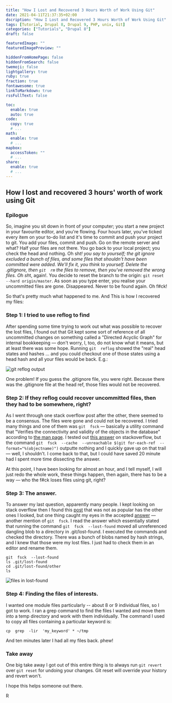 ```yaml
---
title: "How I Lost and Recovered 3 Hours Worth of Work Using Git"
date: 2021-04-11T21:37:35+02:00
dscription: "How I Lost and Recovered 3 Hours Worth of Work Using Git"
tags: [Tutorial, Drupal 8, Drupal 9, PHP, unix, Git]
categories: ["Tutorials", "Drupal 8"]
draft: false

featuredImage: ""
featuredImagePreview: ""

hiddenFromHomePage: false
hiddenFromSearch: false
twemoji: false
lightgallery: true
ruby: true
fraction: true
fontawesome: true
linkToMarkdown: true
rssFullText: false

toc:
  enable: true
  auto: true
code:
  copy: true
  # ...
math:
  enable: true
  # ...
mapbox:
  accessToken: ""
  # ...
share:
  enable: true
  # ...
---
```



## How I lost and recovered 3 hours' worth of work using Git

### Epilogue

So, imagine you sit down in front of your computer; you start a new project in your favourite editor, and you're flowing. Four hours later, you've ticked every item on your to-do list and it's time to commit and push your project to git. You add your files, commit and push. Go on the remote server and what? Half your files are not there. You go back to your local project; you check the head and nothing. Oh  sh*t! you say to yourself; the git ignore excluded a bunch of  files,  and some files that shouldn't have been committed were added. We'll fix it, you think to yourself. Delete the .gitignore, then `git  rm` the files to remove, then you've removed the wrong files. Oh  sh*t, again!. You decide to reset the branch to the origin: `git reset  --hard origin/master`. As soon as you type enter, you realise your uncommitted files are gone. Disappeared. Never to be found again. Oh  f#ck!

<!--more-->


So that's pretty much what happened to me. And This is how I recovered my files:

### Step 1: I tried to use  reflog  to find

After spending some time trying to work out what was possible to recover the lost files, I found out that Git kept some sort of reference of all uncommitted changes  on  something called  a "Directed Acyclic Graph" for internal bookkeeping — don't worry, I, too, do not know what it means, but at least there was some hope. Running `git  reflog` showed the "real" head states and hashes ... and you could checkout one of those states using a head hash and all your files would be back.  E.g.:
  
![git reflog output](https://i.imgur.com/zdWGW2r.jpg)

One problem! If you guess the .gitignore  file, you were right. Because there was the .gitignore  file at the head ref, those files would not be recovered.

### Step 2: If they  reflog  could recover  uncommitted files, then they had to be somewhere, right?

As I went  through  one  stack overflow  post after the other, there seemed to be a consensus. The files were gone and could not be recovered. I tried many things and one of them was `git  fsck` — basically a utility command that "Verifies the connectivity and validity of the objects in the database" according to [the man page](https://mirrors.edge.kernel.org/pub/software/scm/git/docs/git-fsck.html). I tested out [this answer](https://stackoverflow.com/a/7376959/2305403) on  stackoverflow, but the command `git  fsck  --cache  --unreachable $(git for-each-ref  --format="%(objectname)")` outputte  nothing and I quickly gave up on that trail — well, I shouldn't. I come back to that, but I could have saved 20 minute had I spent more time dissecting the answer.

At this point, I  have been looking for almost an hour, and I tell myself, I will just redo the whole work, these things happen, then again, there has to be a way — who the  f#ck  loses files using git, right?

### Step 3: The answer.

To answer my last question, apparently many people. I kept looking on  stack overflow  then I found this [post](https://stackoverflow.com/questions/59706666/is-there-way-to-recover-files-ignored-via-gitignore-in-the-first-commit) that was not as popular has the other ones I looked, but one thing caught my eyes in the accepted [answer](https://stackoverflow.com/a/59707544/2305403) — another mention of `git  fsck`. I read the answer which essentially stated that running the command  ``git  fsck  --lost-found`` moved all unreferenced dangling blob to a directory in .git/lost-found. I executed the commands and checked the directory. There was a bunch of blobs named by hash  strings,  and I knew that those were my lost files. I just had to check them in an editor and rename them.

```
git  fsck  --lost-found
ls .git/lost-found
cd .git/lost-found/other
ls
```

![files in lost-found](https://i.imgur.com/DqeR4Ks.jpeg)
  
### Step 4: Finding the files of interests.

I wanted one module files  particularly -- about  8 or 9 individual files, so I got to work. I ran a  grep command to find the files I wanted and move them into a temp directory and work with them individually. The command I used to copy all files containing a particular keyword is:

`cp  grep  -lir  'my_keyword' * ~/tmp`

And ten minutes later I had all my files back. phew!

### Take away

One big take away I got out of this entire thing is to always run `git revert` over `git reset` for undoing your changes. Git reset will override your history and revert won't.

I hope this helps someone out there.  

R